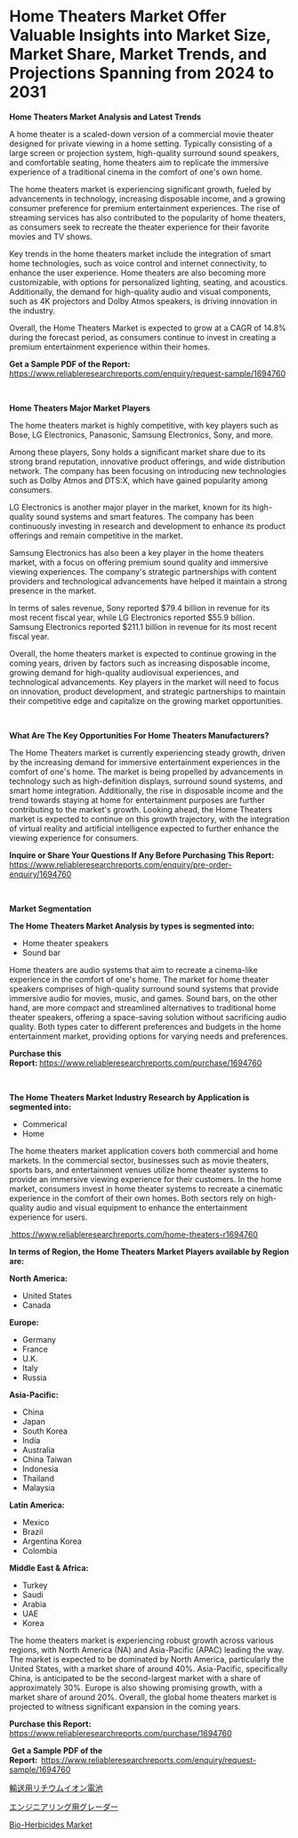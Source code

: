 <p><h1>Home Theaters Market Offer Valuable Insights into Market Size, Market Share, Market Trends, and Projections Spanning from 2024 to 2031</h1></p><p><strong>Home Theaters Market Analysis and Latest Trends</strong></p>
<p><p>A home theater is a scaled-down version of a commercial movie theater designed for private viewing in a home setting. Typically consisting of a large screen or projection system, high-quality surround sound speakers, and comfortable seating, home theaters aim to replicate the immersive experience of a traditional cinema in the comfort of one's own home.</p><p>The home theaters market is experiencing significant growth, fueled by advancements in technology, increasing disposable income, and a growing consumer preference for premium entertainment experiences. The rise of streaming services has also contributed to the popularity of home theaters, as consumers seek to recreate the theater experience for their favorite movies and TV shows.</p><p>Key trends in the home theaters market include the integration of smart home technologies, such as voice control and internet connectivity, to enhance the user experience. Home theaters are also becoming more customizable, with options for personalized lighting, seating, and acoustics. Additionally, the demand for high-quality audio and visual components, such as 4K projectors and Dolby Atmos speakers, is driving innovation in the industry.</p><p>Overall, the Home Theaters Market is expected to grow at a CAGR of 14.8% during the forecast period, as consumers continue to invest in creating a premium entertainment experience within their homes.</p></p>
<p><strong>Get a Sample PDF of the Report:&nbsp;</strong> <a href="https://www.reliableresearchreports.com/enquiry/request-sample/1694760">https://www.reliableresearchreports.com/enquiry/request-sample/1694760</a></p>
<p>&nbsp;</p>
<p><strong>Home Theaters Major Market Players</strong></p>
<p><p>The home theaters market is highly competitive, with key players such as Bose, LG Electronics, Panasonic, Samsung Electronics, Sony, and more. </p><p>Among these players, Sony holds a significant market share due to its strong brand reputation, innovative product offerings, and wide distribution network. The company has been focusing on introducing new technologies such as Dolby Atmos and DTS:X, which have gained popularity among consumers.</p><p>LG Electronics is another major player in the market, known for its high-quality sound systems and smart features. The company has been continuously investing in research and development to enhance its product offerings and remain competitive in the market.</p><p>Samsung Electronics has also been a key player in the home theaters market, with a focus on offering premium sound quality and immersive viewing experiences. The company's strategic partnerships with content providers and technological advancements have helped it maintain a strong presence in the market.</p><p>In terms of sales revenue, Sony reported $79.4 billion in revenue for its most recent fiscal year, while LG Electronics reported $55.9 billion. Samsung Electronics reported $211.1 billion in revenue for its most recent fiscal year.</p><p>Overall, the home theaters market is expected to continue growing in the coming years, driven by factors such as increasing disposable income, growing demand for high-quality audiovisual experiences, and technological advancements. Key players in the market will need to focus on innovation, product development, and strategic partnerships to maintain their competitive edge and capitalize on the growing market opportunities.</p></p>
<p>&nbsp;</p>
<p><strong>What Are The Key Opportunities For Home Theaters Manufacturers?</strong></p>
<p><p>The Home Theaters market is currently experiencing steady growth, driven by the increasing demand for immersive entertainment experiences in the comfort of one's home. The market is being propelled by advancements in technology such as high-definition displays, surround sound systems, and smart home integration. Additionally, the rise in disposable income and the trend towards staying at home for entertainment purposes are further contributing to the market's growth. Looking ahead, the Home Theaters market is expected to continue on this growth trajectory, with the integration of virtual reality and artificial intelligence expected to further enhance the viewing experience for consumers.</p></p>
<p><strong>Inquire or Share Your Questions If Any Before Purchasing This Report:</strong> <a href="https://www.reliableresearchreports.com/enquiry/pre-order-enquiry/1694760">https://www.reliableresearchreports.com/enquiry/pre-order-enquiry/1694760</a></p>
<p>&nbsp;</p>
<p><strong>Market Segmentation</strong></p>
<p><strong>The Home Theaters Market Analysis by types is segmented into:</strong></p>
<p><ul><li>Home theater speakers</li><li>Sound bar</li></ul></p>
<p><p>Home theaters are audio systems that aim to recreate a cinema-like experience in the comfort of one's home. The market for home theater speakers comprises of high-quality surround sound systems that provide immersive audio for movies, music, and games. Sound bars, on the other hand, are more compact and streamlined alternatives to traditional home theater speakers, offering a space-saving solution without sacrificing audio quality. Both types cater to different preferences and budgets in the home entertainment market, providing options for varying needs and preferences.</p></p>
<p><strong>Purchase this Report:&nbsp;</strong><a href="https://www.reliableresearchreports.com/purchase/1694760">https://www.reliableresearchreports.com/purchase/1694760</a></p>
<p>&nbsp;</p>
<p><strong>The Home Theaters Market Industry Research by Application is segmented into:</strong></p>
<p><ul><li>Commerical</li><li>Home</li></ul></p>
<p><p>The home theaters market application covers both commercial and home markets. In the commercial sector, businesses such as movie theaters, sports bars, and entertainment venues utilize home theater systems to provide an immersive viewing experience for their customers. In the home market, consumers invest in home theater systems to recreate a cinematic experience in the comfort of their own homes. Both sectors rely on high-quality audio and visual equipment to enhance the entertainment experience for users.</p></p>
<p><a href="https://www.reliableresearchreports.com/home-theaters-r1694760">&nbsp;https://www.reliableresearchreports.com/home-theaters-r1694760</a></p>
<p><strong>In terms of Region, the Home Theaters Market Players available by Region are:</strong></p>
<p>
    <p> <strong> North America: </strong>
        <ul>
            <li>United States</li>
            <li>Canada</li>
        </ul>
        </p> 
    <p> <strong> Europe: </strong>
        <ul>
            <li>Germany</li>
            <li>France</li>
            <li>U.K.</li>
            <li>Italy</li>
            <li>Russia</li>
        </ul>
        </p> 
    <p> <strong> Asia-Pacific: </strong>
        <ul>
            <li>China</li>
            <li>Japan</li>
            <li>South Korea</li>
            <li>India</li>
            <li>Australia</li>
            <li>China Taiwan</li>
            <li>Indonesia</li>
            <li>Thailand</li>
            <li>Malaysia</li>
        </ul>
        </p> 
    <p> <strong> Latin America: </strong>
        <ul>
            <li>Mexico</li>
            <li>Brazil</li>
            <li>Argentina Korea</li>
            <li>Colombia</li>
        </ul>
        </p> 
    <p> <strong> Middle East & Africa: </strong>
        <ul>
            <li>Turkey</li>
            <li>Saudi</li>
            <li>Arabia</li>
            <li>UAE</li>
            <li>Korea</li>
        </ul>
    </p>
    </p>
<p><p>The home theaters market is experiencing robust growth across various regions, with North America (NA) and Asia-Pacific (APAC) leading the way. The market is expected to be dominated by North America, particularly the United States, with a market share of around 40%. Asia-Pacific, specifically China, is anticipated to be the second-largest market with a share of approximately 30%. Europe is also showing promising growth, with a market share of around 20%. Overall, the global home theaters market is projected to witness significant expansion in the coming years.</p></p>
<p><strong>Purchase this Report: </strong><a href="https://www.reliableresearchreports.com/purchase/1694760">https://www.reliableresearchreports.com/purchase/1694760</a></p>
<p>&nbsp;<strong>Get a Sample PDF of the Report:&nbsp;&nbsp;</strong><a href="https://www.reliableresearchreports.com/enquiry/request-sample/1694760">https://www.reliableresearchreports.com/enquiry/request-sample/1694760</a></p>
<p><strong></strong></p>
<p><p><a href="https://github.com/marbadji/Market-Research-Report-List-1/blob/main/6166762103058.md">輸送用リチウムイオン電池</a></p><p><a href="https://github.com/KaydenJohns1964/Market-Research-Report-List-1/blob/main/4068788103059.md">エンジニアリング用グレーダー</a></p><p><a href="https://github.com/LeilaniWyman2021/Market-Research-Report-List-1/blob/main/bio-herbicides-market.md">Bio-Herbicides Market</a></p></p>